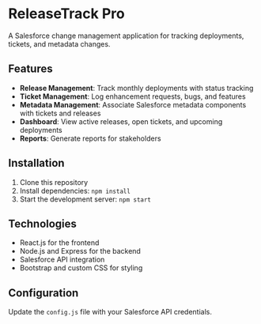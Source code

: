 # ReleaseTrack Pro

A Salesforce change management application for tracking deployments, tickets, and metadata changes.

## Features

- **Release Management**: Track monthly deployments with status tracking
- **Ticket Management**: Log enhancement requests, bugs, and features
- **Metadata Management**: Associate Salesforce metadata components with tickets and releases
- **Dashboard**: View active releases, open tickets, and upcoming deployments
- **Reports**: Generate reports for stakeholders

## Installation

1. Clone this repository
2. Install dependencies: `npm install`
3. Start the development server: `npm start`

## Technologies

- React.js for the frontend
- Node.js and Express for the backend
- Salesforce API integration
- Bootstrap and custom CSS for styling

## Configuration

Update the `config.js` file with your Salesforce API credentials.
